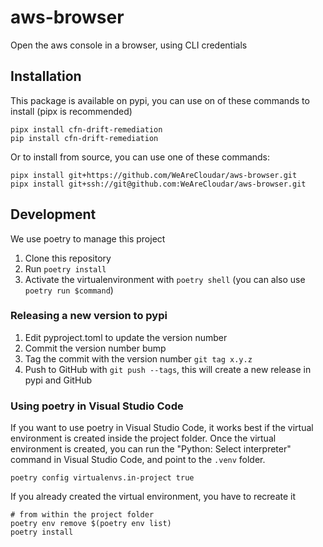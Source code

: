 # aws-browser
Open the aws console in a browser, using CLI credentials

## Installation
This package is available on pypi, you can use on of these commands to install (pipx is recommended)
```shell
pipx install cfn-drift-remediation
pip install cfn-drift-remediation
```

Or to install from source, you can use one of these commands:

```shell
pipx install git+https://github.com/WeAreCloudar/aws-browser.git
pipx install git+ssh://git@github.com:WeAreCloudar/aws-browser.git
```

## Development
We use poetry to manage this project

1. Clone this repository
2. Run `poetry install`
3. Activate the virtualenvironment with `poetry shell` (you can also use `poetry run $command`)

### Releasing a new version to pypi
1. Edit pyproject.toml to update the version number
3. Commit the version number bump
5. Tag the commit with the version number `git tag x.y.z`
6. Push to GitHub with `git push --tags`, this will create a new release in pypi and GitHub


### Using poetry in Visual Studio Code
If you want to use poetry in Visual Studio Code, it works best if the virtual environment is created
inside the project folder. Once the virtual environment is created, you can run the "Python: Select
interpreter" command in Visual Studio Code, and point to the `.venv` folder.

```shell
poetry config virtualenvs.in-project true
```
If you already created the virtual environment, you have to recreate it
```shell
# from within the project folder
poetry env remove $(poetry env list)
poetry install
```
